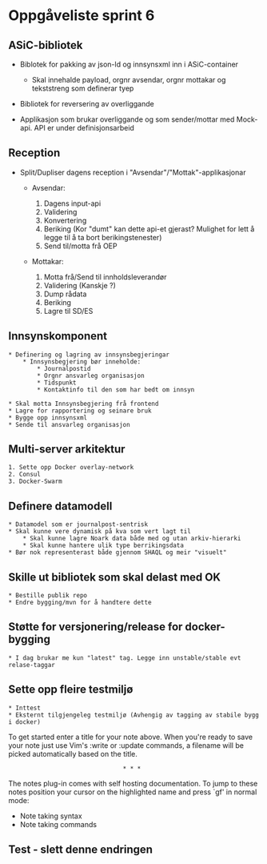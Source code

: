 # Oppgåveliste sprint 6
	
## ASiC-bibliotek

* Biblotek for pakking av json-ld og innsynsxml inn i ASiC-container
 	* Skal innehalde payload, orgnr avsendar, orgnr mottakar og tekststreng som definerar tyep

 * Bibliotek for reversering av overliggande

 * Applikasjon som brukar overliggande og som sender/mottar med Mock-api. API er under definisjonsarbeid

## Reception

 * Split/Dupliser dagens reception i "Avsendar"/"Mottak"-applikasjonar
 	* Avsendar:
		1. Dagens input-api
		2. Validering
		3. Konvertering
		4. Beriking (Kor "dumt" kan dette api-et gjerast? Mulighet for lett å legge til å ta bort berikingstenester)
		5. Send til/motta frå OEP

	* Mottakar:
		1. Motta frå/Send til innholdsleverandør
		2. Validering (Kanskje ?)
		3. Dump rådata
		4. Beriking
		5. Lagre til SD/ES

## Innsynskomponent
 	* Definering og lagring av innsynsbegjeringar
		* Innsynsbegjering bør inneholde:
			* Journalpostid
			* Orgnr ansvarleg organisasjon
			* Tidspunkt
			* Kontaktinfo til den som har bedt om innsyn
	
	* Skal motta Innsynsbegjering frå frontend
	* Lagre for rapportering og seinare bruk
	* Bygge opp innsynsxml
	* Sende til ansvarleg organisasjon

			
## Multi-server arkitektur
	1. Sette opp Docker overlay-network
	2. Consul
	3. Docker-Swarm

## Definere datamodell
	* Datamodel som er journalpost-sentrisk
	* Skal kunne vere dynamisk på kva som vert lagt til
		* Skal kunne lagre Noark data både med og utan arkiv-hierarki
		* Skal kunne hantere ulik type berrikingsdata
	* Bør nok representerast både gjennom SHAQL og meir "visuelt"


## Skille ut bibliotek som skal delast med OK
	* Bestille publik repo
	* Endre bygging/mvn for å handtere dette

## Støtte for versjonering/release for docker-bygging
	* I dag brukar me kun "latest" tag. Legge inn unstable/stable evt relase-taggar

## Sette opp fleire testmiljø
	* Inttest
	* Eksternt tilgjengeleg testmiljø (Avhengig av tagging av stabile bygg i docker)




To get started enter a title for your note above. When you're ready to save
your note just use Vim's :write or :update commands, a filename will be picked
automatically based on the title.

                                    * * *

The notes plug-in comes with self hosting documentation. To jump to these notes
position your cursor on the highlighted name and press `gf' in normal mode:

 * Note taking syntax
 * Note taking commands

## Test - slett denne endringen
